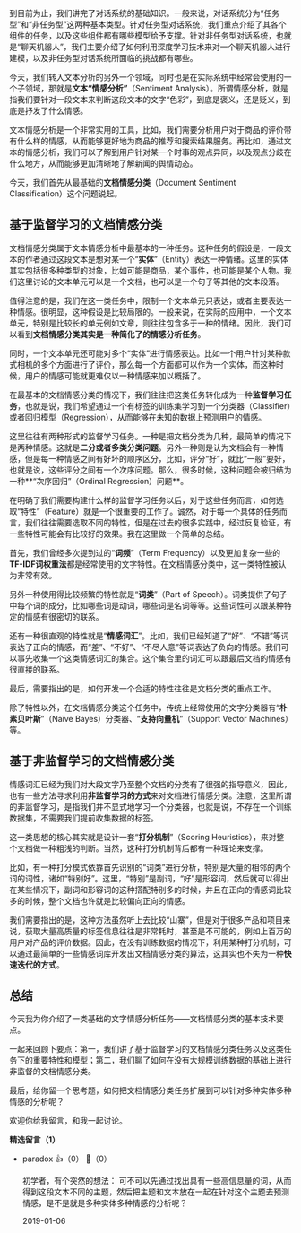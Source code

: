 到目前为止，我们讲完了对话系统的基础知识。一般来说，对话系统分为“任务型”和“非任务型”这两种基本类型。针对任务型对话系统，我们重点介绍了其各个组件的任务，以及这些组件都有哪些模型给予支撑。针对非任务型对话系统，也就是“聊天机器人”，我们主要介绍了如何利用深度学习技术来对一个聊天机器人进行建模，以及非任务型对话系统所面临的挑战都有哪些。

今天，我们转入文本分析的另外一个领域，同时也是在实际系统中经常会使用的一个子领域，那就是**文本“情感分析”**（Sentiment Analysis）。所谓情感分析，就是指我们要针对一段文本来判断这段文本的文字“色彩”，到底是褒义，还是贬义，到底是抒发了什么情感。

文本情感分析是一个非常实用的工具，比如，我们需要分析用户对于商品的评价带有什么样的情感，从而能够更好地为商品的推荐和搜索结果服务。再比如，通过文本的情感分析，我们可以了解到用户针对某一个时事的观点异同，以及观点分歧在什么地方，从而能够更加清晰地了解新闻的舆情动态。

今天，我们首先从最基础的**文档情感分类**（Document Sentiment Classification）这个问题说起。

## 基于监督学习的文档情感分类

文档情感分类属于文本情感分析中最基本的一种任务。这种任务的假设是，一段文本的作者通过这段文本是想对某一个“**实体**”（Entity）表达一种情绪。这里的实体其实包括很多种类型的对象，比如可能是商品，某个事件，也可能是某个人物。我们这里讨论的文本单元可以是一个文档，也可以是一个句子等其他的文本段落。

值得注意的是，我们在这一类任务中，限制一个文本单元只表达，或者主要表达一种情感。很明显，这种假设是比较局限的。一般来说，在实际的应用中，一个文本单元，特别是比较长的单元例如文章，则往往包含多于一种的情绪。因此，我们可以看到**文档情感分类其实是一种简化了的情感分析任务**。

同时，一个文本单元还可能对多个“实体”进行情感表达。比如一个用户针对某种款式相机的多个方面进行了评价，那么每一个方面都可以作为一个实体，而这种时候，用户的情感可能就更难仅以一种情感来加以概括了。

在最基本的文档情感分类的情况下，我们往往把这类任务转化成为一种**监督学习任务**，也就是说，我们希望通过一个有标签的训练集学习到一个分类器（Classifier）或者回归模型（Regression），从而能够在未知的数据上预测用户的情感。

这里往往有两种形式的监督学习任务。一种是把文档分类为几种，最简单的情况下是两种情感。这就是**二分或者多类分类问题**。另外一种则是认为文档会有一种情感，但是每一种情感之间有好坏的顺序区分，比如，评分“好”，就比“一般”要好，也就是说，这些评分之间有一个次序问题。那么，很多时候，这种问题会被归结为一种**“次序回归”（Ordinal Regression）问题**。

在明确了我们需要构建什么样的监督学习任务以后，对于这些任务而言，如何选取“特性”（Feature）就是一个很重要的工作了。诚然，对于每一个具体的任务而言，我们往往需要选取不同的特性，但是在过去的很多实践中，经过反复验证，有一些特性可能会有比较好的效果。我在这里做一个简单的总结。

首先，我们曾经多次提到过的“**词频**”（Term Frequency）以及更加复杂一些的**TF-IDF词权重法**都是经常使用的文字特性。在文档情感分类中，这一类特性被认为非常有效。

另外一种使用得比较频繁的特性就是“**词类**”（Part of Speech）。词类提供了句子中每个词的成分，比如哪些词是动词，哪些词是名词等等。这些词性可以跟某种特定的情感有很密切的联系。

还有一种很直观的特性就是“**情感词汇**”。比如，我们已经知道了“好”、“不错”等词表达了正向的情感，而“差”、“不好”、“不尽人意”等词表达了负向的情感。我们可以事先收集一个这类情感词汇的集合。这个集合里的词汇可以跟最后文档的情感有很直接的联系。

最后，需要指出的是，如何开发一个合适的特性往往是文档分类的重点工作。

除了特性以外，在文档情感分类这个任务中，传统上经常使用的文字分类器有“**朴素贝叶斯**”（Naïve Bayes）分类器、“**支持向量机**”（Support Vector Machines）等。

## 基于非监督学习的文档情感分类

情感词汇已经为我们对大段文字乃至整个文档的分类有了很强的指导意义，因此，也有一些方法寻求利用**非监督学习的方式**来对文档进行情感分类。注意，这里所谓的非监督学习，是指我们并不显式地学习一个分类器，也就是说，不存在一个训练数据集，不需要我们提前收集数据的标签。

这一类思想的核心其实就是设计一套“**打分机制**”（Scoring Heuristics），来对整个文档做一种粗浅的判断。当然，这种打分机制背后都有一种理论来支撑。

比如，有一种打分模式依靠首先识别的“词类”进行分析，特别是大量的相邻的两个词的词性，诸如“特别好”。这里，“特别”是副词，“好”是形容词，然后就可以得出在某些情况下，副词和形容词的这种搭配特别多的时候，并且在正向的情感词比较多的时候，整个文档也许就是比较偏向正向的情感。

我们需要指出的是，这种方法虽然听上去比较“山寨”，但是对于很多产品和项目来说，获取大量高质量的标签信息往往是非常耗时，甚至是不可能的，例如上百万的用户对产品的评价数据。因此，在没有训练数据的情况下，利用某种打分机制，可以通过最简单的一些情感词库开发出文档情感分类的算法，这其实也不失为一种**快速迭代的方式**。

## 总结

今天我为你介绍了一类基础的文字情感分析任务——文档情感分类的基本技术要点。

一起来回顾下要点：第一，我们讲了基于监督学习的文档情感分类任务以及这类任务下的重要特性和模型；第二，我们聊了如何在没有大规模训练数据的基础上进行非监督的文档情感分类。

最后，给你留一个思考题，如何把文档情感分类任务扩展到可以针对多种实体多种情感的分析呢？

欢迎你给我留言，和我一起讨论。
<div><strong>精选留言（1）</strong></div><ul>
<li><span>paradox</span> 👍（0） 💬（0）<p>初学者，有个突然的想法：
可不可以先通过找出具有一些高信息量的词，从而得到这段文本不同的主题，然后把主题和文本放在一起在针对这个主题去预测情感，是不是就是多种实体多种情感的分析呢？</p>2019-01-06</li><br/>
</ul>